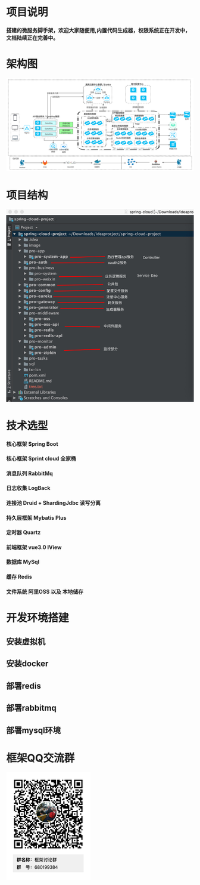 # 项目说明
#### 搭建的微服务脚手架，欢迎大家随便用,内置代码生成器，权限系统正在开发中，文档陆续正在完善中。
# 架构图  
![Image text](image/Framework.jpg)  
# 项目结构  
![Image text](image/files.png)  
# 技术选型  
#### 核心框架 Spring Boot  
#### 核心框架 Sprint cloud 全家桶  
#### 消息队列 RabbitMq  
#### 日志收集 LogBack     
#### 连接池 Druid + ShardingJdbc 读写分离  
#### 持久层框架 Mybatis Plus
#### 定时器 Quartz
#### 前端框架 vue3.0 IView  
#### 数据库 MySql
#### 缓存 Redis
#### 文件系统 阿里OSS 以及 本地储存 
# 开发环境搭建
## 安装虚拟机
## 安装docker
## 部署redis
## 部署rabbitmq
## 部署mysql环境

# 框架QQ交流群  
![Image text](image/qq.png)  